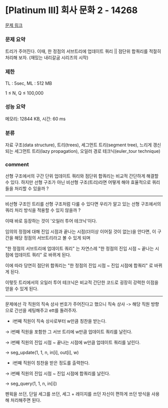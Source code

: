 
# [Platinum III] 회사 문화 2 - 14268

[문제 링크](https://www.acmicpc.net/problem/14268)

### 문제 요약

<p> 트리가 주어진다. 이때, 한 정점의 서브트리에 업데이트 쿼리 || 점단위 합쿼리를 적절히 처리해 보자. (재밌는 내리갈굼 시리즈의 시작) </p>

### 제한

TL : 5sec, ML : 512 MB

1 ≤ N, Q ≤ 100,000

### 성능 요약

메모리: 12844 KB, 시간: 60 ms

### 분류

자료 구조(data structure), 트리(trees), 세그먼트 트리(segment tree), 느리게 갱신되는 세그먼트 트리(lazy propagation), 오일러 경로 테크닉(euler_tour technique)

### comment

선형 구조에서의 구간 단위 업데이트 쿼리와 점단위 합쿼리는 비교적 간단하게 해결할 수 있다. 하지만 선형 구조가 아닌 비선형 구조(트리)라면 어떻게 해야 효율적으로 쿼리들을 처리할 수 있을까 ?

-----------------------------------------------------------------------------------------------------------------------------------------------------------------------

비선형 구조인 트리를 선형 구조처럼 다룰 수 있다면 우리가 알고 있는 선형 구조에서의 쿼리 처리 방식을 적용할 수 있지 않을까 ?

이때 바로 등장하는 것이 '오일러 투어 테크닉'이다.

임의의 정점에 대해 진입 시점과 끝나는 시점(더이상 이어질 것이 없는)을 안다면, 이 구간을 해당 정점의 서브트리라고 볼 수 있게 되며 

"한 정점의 서브트리에 업데이트 쿼리" 는 자연스레 "한 정점의 진입 시점 ~ 끝나는 시점에 업데이트 쿼리" 로 바뀌게 된다.

이에 따라 당연히 점단위 합쿼리는 "한 정점의 진입 시점 ~ 진입 시점에 합쿼리" 로 바뀌게 된다.

이렇듯 트리에서의 오일러 투어 테크닉은 비교적 간단한 코드로 굉장히 강력한 이점을 얻을 수 있게 된다.

-----------------------------------------------------------------------------------------------------------------------------------------------------------------------

문제에선 각 직원의 직속 상사 번호가 주어진다고 했으니 직속 상사 -> 해당 직원 방향으로 간선을 세팅해주고 ett를 돌려주자.

* i번째 직원이 직속 상사로부터 w만큼 칭찬을 받는다.

-> i번째 직원을 포함한 그 서브 트리에 w만큼 업데이트 쿼리를 날린다.

-> i번째 직원의 진입 시점 ~ 끝나는 시점에 w만큼 업데이트 쿼리를 날린다.

-> seg_update(1, 1, n, in[i], out[i], w)

* i번째 직원이 칭찬을 받은 정도를 출력한다.

-> i번째 직원의 진입 시점 ~ 진입 시점에 합쿼리를 날린다.

-> seg_query(1, 1, n, in[i])

펜윅을 쓰던, 단일 세그를 쓰던, 세그 + 레이지를 쓰던 자신이 편하게 쓰던 방식을 사용해 처리해주면 된다.
